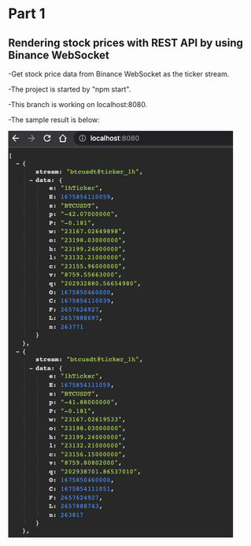 # Part 1

## Rendering stock prices with REST API by using Binance WebSocket

-Get stock price data from Binance WebSocket as the ticker stream.

-The project is started by "npm start".

-This branch is working on localhost:8080.

-The sample result is below:

![Image](/public/rest-api.jpg)
